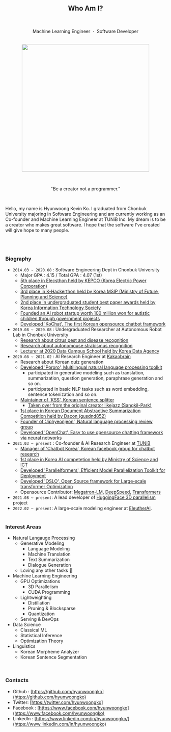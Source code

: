 <div align=center>

## Who Am I?

<br>

Machine Learning Engineer ㆍ Software Developer <br><br>

<img width=400 src="https://avatars3.githubusercontent.com/u/38183241?s=460&u=bda10be940252ef4f36d945d5fc369f4a6b6b51f&v=4"> <br>

<br>

"Be a creator not a programmer." 

</div>

<br>

<div align=left>
  
Hello, my name is Hyunwoong Kevin Ko. I graduated from Chonbuk University majoring in Software Engineering and am currently working as an Co-founder and Machine Learning Engineer at TUNiB Inc. My dream is to be a creator who makes great software. I hope that the software I've created will give hope to many people.

<br>
<br>

### Biography
- `2014.03 ~ 2020.08` : Software Engineering Dept in Chonbuk University
  - Major GPA : 4.15 / Total GPA : 4.07 (1st)
  - [5th place in Elecsthon held by KEPCO (Korea Electric Power Corporation)](https://blog.kepco.co.kr/1310)
  - [3rd place in K-Hackerthon held by Korea MSIP (Ministry of Future, Planning and Science)](https://newsis.com/view/?id=NISX20181108_0000467462&cID=10808&pID=10800)
  - [2nd place in undergraduated student best paper awards held by Korea Information Technology Society](http://www.todayan.com/news/articleView.html?idxno=230207)
  - [Founded an AI robot startup worth 100 million won for autistic children through government projects](https://github.com/hyunwoongko/social-robot-bao)
  - [Developed 'KoChat', The first Korean opensource chatbot framework](https://github.com/hyunwoongko/kochat)
- `2019.08 ~ 2020.08` : Undergraduated Researcher at Autonomous Robot Lab in Chonbuk University
  - [Research about citrus pest and disease recognition](https://github.com/hyunwoongko/citrus-pest-disease-recognition)
  - [Research about autonomouse strabismus recognition](https://github.com/hyunwoongko/strabismus-recognition)
  - [Lecturer at 2020 Data Campus School held by Korea Data Agency](https://github.com/hyunwoongko/bigdata-lecture)
- `2020.08 ~ 2021.02` : AI Research Engineer at [Kakaobrain](https://github.com/kakaobrain)
  - Research about Korean quiz generation
  - [Developed 'Pororo', Multilingual natural language processing toolkit](https://github.com/kakaobrain/pororo)
    - participated in generative modeling such as translation, summarization, question generation, paraphrase generation and so on.
    - participated in basic NLP tasks such as word embedding, sentence tokenization and so on.
  - [Maintainer of 'KSS', Korean sentence splitter](https://github.com/hyunwoongko/kss)
    - [Taken over from the original creator likejazz (Sangkil-Park)](https://github.com/likejazz/korean-sentence-splitter)
  - [1st place in Korean Document Abstractive Summarization Competition held by Dacon (gusdnd852)](https://dacon.io/competitions/official/235673/leaderboard/)
  - [Founder of 'Jiphyeonjeon', Natural language processing review group](https://github.com/jiphyeonjeon)
  - [Developed 'OpenChat', Easy to use opensource chatting framework via neural networks](https://github.com/hyunwoongko/openchat)
- `2021.03 ~ present` : Co-founder & AI Research Engineer at [TUNiB](https://github.com/tunib-ai)
  - [Manager of 'Chatbot Korea', Korean facebook group for chatbot research](https://facebook.com/groups/ChatbotDevKR)
  - [1st place in Korea AI competetion held by Ministry of Science and ICT](https://m.etnews.com/20210715000270)
  - [Developed 'Parallelformers', Efficient Model Parallelization Toolkit for Deployment](https://github.com/tunib-ai/parallelformers)
  - [Developed 'OSLO', Open Source framework for Large-scale transformer Optimization](https://github.com/tunib-ai/oslo)
  - Opensource Contributor: [Megatron-LM](https://github.com/nvidia/Megatron-LM/commits?author=hyunwoongko), [DeepSpeed](https://github.com/microsoft/DeepSpeed/commits?author=hyunwoongko), [Transformers](https://github.com/huggingface/transformers/commits?author=hyunwoongko)
- `2021.08 ~ present`: A lead developer of [HuggingFace 3D parallelism](https://github.com/huggingface/transformers/issues/13690) project
- `2022.02 ~ present`: A large-scale modeling engineer at [EleutherAI](https://github.com/EleutherAI).  
  <br>

### Interest Areas
- Natural Langauge Processing
  - Generative Modeling
    - Language Modeling
    - Machine Translation
    - Text Summarization
    - Dialogue Generation
  - Loving any other tasks 🥰
- Machine Learning Engineering
  - GPU Optimizations
    - 3D Parallelism
    - CUDA Programming
  - Lightweighting
    - Distillation
    - Pruning & Blocksparse
    - Quantization
  - Serving & DevOps
- Data Science
  - Classical ML
  - Statistical Inference
  - Optimization Theory
- Linguistics
  - Korean Morpheme Analyzer
  - Korean Sentence Segmentation  
<br>

### Contacts
- Github : [https://github.com/hyunwoongko](https://github.com/hyunwoongko)
- Twitter: [https://twitter.com/hyunwoongko]
- Facebook : [https://www.facebook.com/hyunwoongko](https://www.facebook.com/hyunwoongko)
- LinkedIn : [https://www.linkedin.com/in/hyunwoongko/](https://www.linkedin.com/in/hyunwoongko)

</div>
